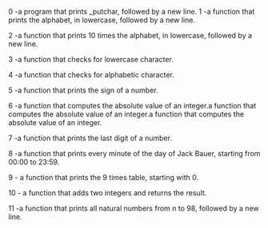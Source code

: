 0 -a program that prints _putchar, followed by a new line.
1 -a function that prints the alphabet, in lowercase, followed by a new line.

2 -a function that prints 10 times the alphabet, in lowercase, followed by a new line.


3 -a function that checks for lowercase character.

4 -a function that checks for alphabetic character.

5 -a function that prints the sign of a number.

6 -a function that computes the absolute value of an integer.a function that computes the absolute value of an integer.a function that computes the absolute value of an integer.

7 -a function that prints the last digit of a number.

8 -a function that prints every minute of the day of Jack Bauer, starting from 00:00 to 23:59.

9 - a function that prints the 9 times table, starting with 0.

10 - a function that adds two integers and returns the result.

11 -a function that prints all natural numbers from n to 98, followed by a new line.
